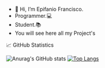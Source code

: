 - 👋 Hi, I’m Epifanio Francisco.
- Programmer.:computer:
- Student.:books:
- You will see here all my Project's

:chart_with_upwards_trend: GitHub Statistics

![Anurag's GitHub stats](https://github-readme-stats.vercel.app/api?username=epifaniofrancisco&theme=react&show_icons=true)
[![Top Langs](https://github-readme-stats.vercel.app/api/top-langs/?username=epifaniofrancisco&layout=compact)](https://github.com/anuraghazra/github-readme-stats)

<!---
epifaniofrancisco/epifaniofrancisco is a ✨ special ✨ repository because its `README.md` (this file) appears on your GitHub profile.
You can click the Preview link to take a look at your changes.
--->

